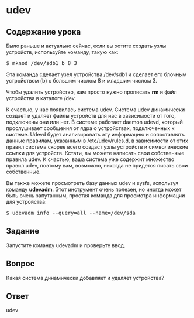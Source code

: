 # udev

## Содержание урока

Было раньше и актуально сейчас, если вы хотите создать узлы устройств, используйте команду, такую как:

<pre>$ mknod /dev/sdb1 b 8 3</pre>

Эта команда сделает узел устройства /dev/sdb1 и сделает его блочным устройством (b) с большим числом 8 и младшим числом 3.

Чтобы удалить устройство, вам просто нужно прописать <b>rm</b> и файл устройства в каталоге /dev. 

К счастью, у нас появилась система udev. Система udev динамически создает и удаляет файлы устройств для нас в зависимости от того, подключены они или нет. В системе работает daemon udevd, который прослушивает сообщения от ядра о устройствах, подключенных к системе. Udevd будет анализировать эту информацию и сопоставлять данные правилам, указанным в /etc/udev/rules.d, в зависимости от этих правил система скорее всего создаст узлы устройств и символические ссылки для устройств. Кстати, вы можете написать свои собственные правила udev. К счастью, ваша система уже содержит множество правил udev, поэтому вам, возможно, никогда не придется писать свои собственные.

Вы также можете просмотреть базу данных udev и sysfs, используя команду <b>udevadm</b>. Этот инструмент очень полезен, но иногда может быть очень запутанным, простая команда для просмотра информации для устройства:

<pre>$ udevadm info --query=all --name=/dev/sda</pre>

## Задание

Запустите команду udevadm и проверьте ввод.

## Вопрос

Какая система динамически добавляет и удаляет устройства?

## Ответ

udev